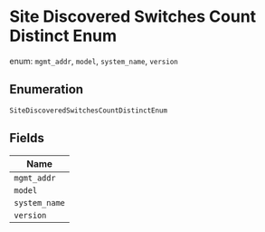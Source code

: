 
# Site Discovered Switches Count Distinct Enum

enum: `mgmt_addr`, `model`, `system_name`, `version`

## Enumeration

`SiteDiscoveredSwitchesCountDistinctEnum`

## Fields

| Name |
|  --- |
| `mgmt_addr` |
| `model` |
| `system_name` |
| `version` |

